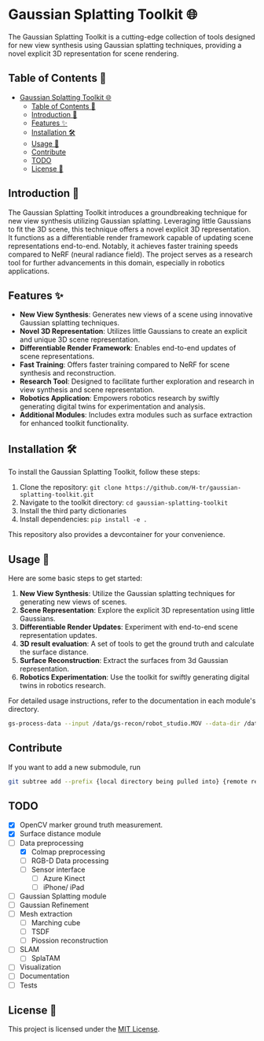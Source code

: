# Gaussian Splatting Toolkit 🌐

The Gaussian Splatting Toolkit is a cutting-edge collection of tools designed for new view synthesis using Gaussian splatting techniques, providing a novel explicit 3D representation for scene rendering.

## Table of Contents 📜

- [Gaussian Splatting Toolkit 🌐](#gaussian-splatting-toolkit-)
  - [Table of Contents 📜](#table-of-contents-)
  - [Introduction 🚀](#introduction-)
  - [Features ✨](#features-)
  - [Installation 🛠️](#installation-️)
  - [Usage 🧰](#usage-)
  - [Contribute](#contribute)
  - [TODO](#todo)
  - [License 📝](#license-)

## Introduction 🚀

The Gaussian Splatting Toolkit introduces a groundbreaking technique for new view synthesis utilizing Gaussian splatting. Leveraging little Gaussians to fit the 3D scene, this technique offers a novel explicit 3D representation. It functions as a differentiable render framework capable of updating scene representations end-to-end. Notably, it achieves faster training speeds compared to NeRF (neural radiance field). The project serves as a research tool for further advancements in this domain, especially in robotics applications.

## Features ✨

- **New View Synthesis**: Generates new views of a scene using innovative Gaussian splatting techniques.
- **Novel 3D Representation**: Utilizes little Gaussians to create an explicit and unique 3D scene representation.
- **Differentiable Render Framework**: Enables end-to-end updates of scene representations.
- **Fast Training**: Offers faster training compared to NeRF for scene synthesis and reconstruction.
- **Research Tool**: Designed to facilitate further exploration and research in view synthesis and scene representation.
- **Robotics Application**: Empowers robotics research by swiftly generating digital twins for experimentation and analysis.
- **Additional Modules**: Includes extra modules such as surface extraction for enhanced toolkit functionality.

## Installation 🛠️

To install the Gaussian Splatting Toolkit, follow these steps:

1. Clone the repository: `git clone https://github.com/H-tr/gaussian-splatting-toolkit.git`
2. Navigate to the toolkit directory: `cd gaussian-splatting-toolkit`
3. Install the third party dictionaries
4. Install dependencies: `pip install -e .`

This repository also provides a devcontainer for your convenience.

## Usage 🧰

Here are some basic steps to get started:

1. **New View Synthesis**: Utilize the Gaussian splatting techniques for generating new views of scenes.
2. **Scene Representation**: Explore the explicit 3D representation using little Gaussians.
3. **Differentiable Render Updates**: Experiment with end-to-end scene representation updates.
4. **3D result evaluation**: A set of tools to get the ground truth and calculate the surface distance.
5. **Surface Reconstruction**: Extract the surfaces from 3d Gaussian representation.
6. **Robotics Experimentation**: Use the toolkit for swiftly generating digital twins in robotics research.

For detailed usage instructions, refer to the documentation in each module's directory.

```bash
gs-process-data --input /data/gs-recon/robot_studio.MOV --data-dir /data/gs-recon/rls
```

## Contribute

If you want to add a new submodule, run
```bash
git subtree add --prefix {local directory being pulled into} {remote repo URL} {remote branch} --squash
```

## TODO
- [x] OpenCV marker ground truth measurement.
- [x] Surface distance module
- [ ] Data preprocessing
  - [x] Colmap preprocessing
  - [ ] RGB-D Data processing
  - [ ] Sensor interface
    - [ ] Azure Kinect
    - [ ] iPhone/ iPad
- [ ] Gaussian Splatting module
- [ ] Gaussian Refinement
- [ ] Mesh extraction
  - [ ] Marching cube
  - [ ] TSDF
  - [ ] Piossion reconstruction
- [ ] SLAM
  - [ ] SplaTAM
- [ ] Visualization
- [ ] Documentation
- [ ] Tests

## License 📝

This project is licensed under the [MIT License](LICENSE).
